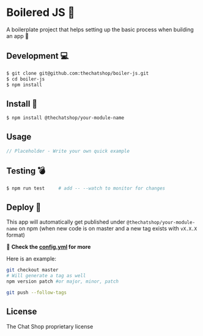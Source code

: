 # Boilered JS :tea:

A boilerplate project that helps setting up the basic process when building an app :rocket:


## Development :computer:
```bash
$ git clone git@github.com:thechatshop/boiler-js.git
$ cd boiler-js
$ npm install
```

## Install :hammer:
```bash
$ npm install @thechatshop/your-module-name
```

## Usage
```javascript
// Placeholder - Write your own quick example
```

## Testing :bomb:
```bash
$ npm run test     # add -- --watch to monitor for changes
```

## Deploy :ship:
This app will automatically get published under `@thechatshop/your-module-name` on npm (when new code is on master and a new tag exists with `vX.X.X` format)

:rotating_light: **Check the [config.yml](./.circleci/config.yml) for more**

Here is an example:

```bash
git checkout master
# Will generate a tag as well
npm version patch #or major, minor, patch

git push --follow-tags
```

## License
The Chat Shop proprietary license

